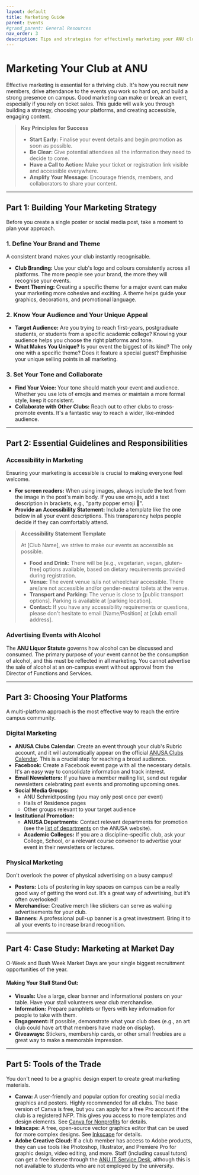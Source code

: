 ```yaml
---
layout: default
title: Marketing Guide
parent: Events
#grand_parent: General Resources
nav_order: 3
description: Tips and strategies for effectively marketing your ANU club and events to gain members and boost attendance.
---
```


# Marketing Your Club at ANU

Effective marketing is essential for a thriving club. It's how you recruit new members, drive attendance to the events you work so hard on, and build a strong presence on campus. Good marketing can make or break an event, especially if you rely on ticket sales. This guide will walk you through building a strategy, choosing your platforms, and creating accessible, engaging content.

> **Key Principles for Success**
>
> *   **Start Early:** Finalise your event details and begin promotion as soon as possible.
> *   **Be Clear:** Give potential attendees all the information they need to decide to come.
> *   **Have a Call to Action:** Make your ticket or registration link visible and accessible everywhere.
> *   **Amplify Your Message:** Encourage friends, members, and collaborators to share your content.

---

## Part 1: Building Your Marketing Strategy

Before you create a single poster or social media post, take a moment to plan your approach.

### 1. Define Your Brand and Theme
A consistent brand makes your club instantly recognisable.
*   **Club Branding:** Use your club's logo and colours consistently across all platforms. The more people see your brand, the more they will recognise your events.
*   **Event Theming:** Creating a specific theme for a major event can make your marketing more cohesive and exciting. A theme helps guide your graphics, decorations, and promotional language.

### 2. Know Your Audience and Your Unique Appeal
*   **Target Audience:** Are you trying to reach first-years, postgraduate students, or students from a specific academic college? Knowing your audience helps you choose the right platforms and tone.
*   **What Makes You Unique?** Is your event the biggest of its kind? The only one with a specific theme? Does it feature a special guest? Emphasise your unique selling points in all marketing.

### 3. Set Your Tone and Collaborate
*   **Find Your Voice:** Your tone should match your event and audience. Whether you use lots of emojis and memes or maintain a more formal style, keep it consistent.
*   **Collaborate with Other Clubs:** Reach out to other clubs to cross-promote events. It's a fantastic way to reach a wider, like-minded audience.

---

## Part 2: Essential Guidelines and Responsibilities

### Accessibility in Marketing
Ensuring your marketing is accessible is crucial to making everyone feel welcome.

*   **For screen readers:** When using images, always include the text from the image in the post's main body. If you use emojis, add a text description in brackets, e.g., "party popper emoji 🎉".
*   **Provide an Accessibility Statement:** Include a template like the one below in all your event descriptions. This transparency helps people decide if they can comfortably attend.

> **Accessibility Statement Template**
>
> At [Club Name], we strive to make our events as accessible as possible.
>
> *   **Food and Drink:** There will be [e.g., vegetarian, vegan, gluten-free] options available, based on dietary requirements provided during registration.
> *   **Venue:** The event venue is/is not wheelchair accessible. There are/are not accessible and/or gender-neutral toilets at the venue.
> *   **Transport and Parking:** The venue is close to [public transport options]. Parking is available at [parking location].
> *   **Contact:** If you have any accessibility requirements or questions, please don't hesitate to email [Name/Position] at [club email address].

### Advertising Events with Alcohol
The **ANU Liquor Statute** governs how alcohol can be discussed and consumed. The primary purpose of your event cannot be the consumption of alcohol, and this must be reflected in all marketing. You cannot advertise the sale of alcohol at an on-campus event without approval from the Director of Functions and Services.

---

## Part 3: Choosing Your Platforms

A multi-platform approach is the most effective way to reach the entire campus community.

### Digital Marketing

*   **ANUSA Clubs Calendar:** Create an event through your club's Rubric account, and it will automatically appear on the official [ANUSA Clubs Calendar](https://anusa.com.au/clubs/events/). This is a crucial step for reaching a broad audience.
*   **Facebook:** Create a Facebook event page with all the necessary details. It's an easy way to consolidate information and track interest.
*   **Email Newsletters:** If you have a member mailing list, send out regular newsletters celebrating past events and promoting upcoming ones.
*   **Social Media Groups:**
    *   ANU Schmidtposting (you may only post once per event)
    *   Halls of Residence pages
    *   Other groups relevant to your target audience
*   **Institutional Promotion:**
    *   **ANUSA Departments:** Contact relevant departments for promotion (see the [list of departments](https://anusa.com.au/advocacy/) on the ANUSA website).
    *   **Academic Colleges:** If you are a discipline-specific club, ask your College, School, or a relevant course convenor to advertise your event in their newsletters or lectures.

### Physical Marketing
Don't overlook the power of physical advertising on a busy campus!

*   **Posters:** Lots of postering in key spaces on campus can be a really good way of getting the word out. It’s a great way of advertising, but it’s often overlooked!
*   **Merchandise:** Creative merch like stickers can serve as walking advertisements for your club.
*   **Banners:** A professional pull-up banner is a great investment. Bring it to all your events to increase brand recognition.

---

## Part 4: Case Study: Marketing at Market Day

O-Week and Bush Week Market Days are your single biggest recruitment opportunities of the year.

#### Making Your Stall Stand Out:
*   **Visuals:** Use a large, clear banner and informational posters on your table. Have your stall volunteers wear club merchandise.
*   **Information:** Prepare pamphlets or flyers with key information for people to take with them.
*   **Engagement:** If possible, demonstrate what your club does (e.g., an art club could have art that members have made on display).
*   **Giveaways:** Stickers, membership cards, or other small freebies are a great way to make a memorable impression.

---

## Part 5: Tools of the Trade

You don't need to be a graphic design expert to create great marketing materials.

*   **Canva:** A user-friendly and popular option for creating social media graphics and posters. Highly recommended for all clubs. The base version of Canva is free, but you can apply for a free Pro account if the club is a registered NFP. This gives you access to more templates and design elements. See [Canva for Nonprofits](https://www.canva.com/canva-for-nonprofits/) for details.
*   **Inkscape:** A free, open-source vector graphics editor that can be used for more complex designs. See [Inkscape](https://inkscape.org/) for details.
*   **Adobe Creative Cloud:** If a club member has access to Adobe products, they can use tools like Photoshop, Illustrator, and Premiere Pro for graphic design, video editing, and more. Staff (including casual tutors) can get a free license through the [ANU IT Service Desk](https://services.anu.edu.au/information-technology/software-systems/adobe-creative-cloud), although this is not available to students who are not employed by the university.